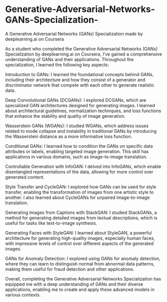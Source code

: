 # Generative-Adversarial-Networks-GANs-Specialization-
A Generative Adversarial Networks (GANs) Specialization made by deeplearning.ai on Coursera

As a student who completed the Generative Adversarial Networks (GANs) Specialization by deeplearning.ai on Coursera, I've gained a comprehensive understanding of GANs and their applications. Throughout the specialization, I learned the following key aspects:

Introduction to GANs: I learned the foundational concepts behind GANs, including their architecture and how they consist of a generator and discriminator network that compete with each other to generate realistic data.

Deep Convolutional GANs (DCGANs): I explored DCGANs, which are specialized GAN architectures designed for generating images. I learned about architectural guidelines, normalization techniques, and loss functions that enhance the stability and quality of image generation.

Wasserstein GANs (WGANs): I studied WGANs, which address issues related to mode collapse and instability in traditional GANs by introducing the Wasserstein distance as a more informative loss function.

Conditional GANs: I learned how to condition the GANs on specific data attributes or labels, enabling targeted image generation. This skill has applications in various domains, such as image-to-image translation.

Controllable Generation with InfoGAN: I delved into InfoGANs, which enable disentangled representations of the data, allowing for more control over generated content.

Style Transfer and CycleGAN: I explored how GANs can be used for style transfer, enabling the transformation of images from one artistic style to another. I also learned about CycleGANs for unpaired image-to-image translation.

Generating Images from Captions with StackGAN: I studied StackGANs, a method for generating detailed images from textual descriptions, which is useful for tasks like text-to-image synthesis.

Generating Faces with StyleGAN: I learned about StyleGAN, a powerful architecture for generating high-quality images, especially human faces, with impressive levels of control over different aspects of the generated images.

GANs for Anomaly Detection: I explored using GANs for anomaly detection, where they can learn to distinguish normal from abnormal data patterns, making them useful for fraud detection and other applications.

Overall, completing the Generative Adversarial Networks Specialization has equipped me with a deep understanding of GANs and their diverse applications, enabling me to create and apply these advanced models in various contexts.
